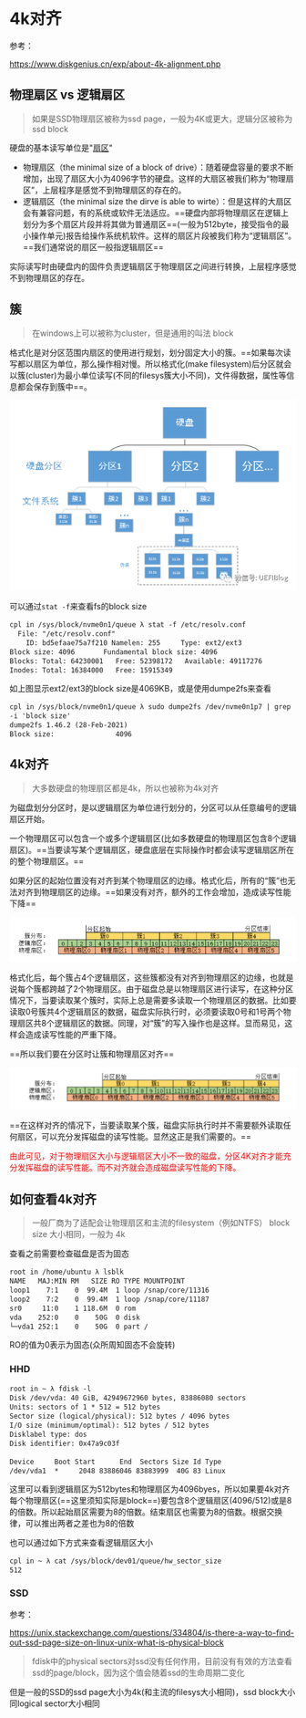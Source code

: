 # 4k对齐

参考：

https://www.diskgenius.cn/exp/about-4k-alignment.php

## 物理扇区 vs 逻辑扇区

> 如果是SSD物理扇区被称为ssd page，一般为4K或更大，逻辑分区被称为ssd block

硬盘的基本读写单位是"[扇区](../../../Hardware/文件系统)"

- 物理扇区（the minimal size of a block of drive）：随着硬盘容量的要求不断增加，出现了扇区大小为4096字节的硬盘。这样的大扇区被我们称为“物理扇区”，上层程序是感觉不到物理扇区的存在的。 	 	
- 逻辑扇区（the minimal size the dirve is able to wirte）：但是这样的大扇区会有兼容问题，有的系统或软件无法适应。==硬盘内部将物理扇区在逻辑上划分为多个扇区片段并将其做为普通扇区==(一般为512byte，接受指令的最小操作单元)报告给操作系统机软件。这样的扇区片段被我们称为“逻辑扇区”。==我们通常说的扇区一般指逻辑扇区==

实际读写时由硬盘内的固件负责逻辑扇区于物理扇区之间进行转换，上层程序感觉不到物理扇区的存在。

## 簇

> 在windows上可以被称为cluster，但是通用的叫法 block

格式化是对分区范围内扇区的使用进行规划，划分固定大小的簇。==如果每次读写都以扇区为单位，那么操作相对慢。所以格式化(make filesystem)后分区就会以簇(cluster)为最小单位读写(不同的filesys簇大小不同)，文件得数据，属性等信息都会保存到簇中==。

![v2-328652ba4b107448ba4703066fa10255_720w](https://github.com/dhay3/image-repo/raw/master/20210601/v2-328652ba4b107448ba4703066fa10255_720w.gujycfn8bs0.png)

可以通过`stat -f`来查看fs的block size

```
cpl in /sys/block/nvme0n1/queue λ stat -f /etc/resolv.conf
  File: "/etc/resolv.conf"
    ID: bd5efaae75a7f210 Namelen: 255     Type: ext2/ext3
Block size: 4096       Fundamental block size: 4096
Blocks: Total: 64230001   Free: 52398172   Available: 49117276
Inodes: Total: 16384000   Free: 15915349
```

如上图显示ext2/ext3的block size是4069KB，或是使用dumpe2fs来查看

```
cpl in /sys/block/nvme0n1/queue λ sudo dumpe2fs /dev/nvme0n1p7 | grep -i 'block size'
dumpe2fs 1.46.2 (28-Feb-2021)
Block size:               4096
```



## 4k对齐

> 大多数硬盘的物理扇区都是4k，所以也被称为4k对齐

为磁盘划分分区时，是以逻辑扇区为单位进行划分的，分区可以从任意编号的逻辑扇区开始。

一个物理扇区可以包含一个或多个逻辑扇区(比如多数硬盘的物理扇区包含8个逻辑扇区)。==当要读写某个逻辑扇区，硬盘底层在实际操作时都会读写逻辑扇区所在的整个物理扇区。==

如果分区的起始位置没有对齐到某个物理扇区的边缘。格式化后，所有的“簇”也无法对齐到物理扇区的边缘。==如果没有对齐，额外的工作会增加，造成读写性能下降==

![Snipaste_2021-03-15_11-13-58](https://github.com/dhay3/image-repo/raw/master/20210601/Snipaste_2021-03-15_11-13-58.3rtn1fq6buq0.png)

格式化后，每个簇占4个逻辑扇区，这些簇都没有对齐到物理扇区的边缘，也就是说每个簇都跨越了2个物理扇区。由于磁盘总是以物理扇区进行读写，在这种分区情况下，当要读取某个簇时，实际上总是需要多读取一个物理扇区的数据。比如要读取0号簇共4个逻辑扇区的数据，磁盘实际执行时，必须要读取0号和1号两个物理扇区共8个逻辑扇区的数据。同理，对“簇”的写入操作也是这样。显而易见，这样会造成读写性能的严重下降。

==所以我们要在分区时让簇和物理扇区对齐==

![2021-07-15_00-07](https://github.com/dhay3/image-repo/raw/master/20210601/2021-07-15_00-07.rpgfgnnyb9c.png)

==在这样对齐的情况下，当要读取某个簇，磁盘实际执行时并不需要额外读取任何扇区，可以充分发挥磁盘的读写性能。显然这正是我们需要的。==

<font color="red">由此可见，对于物理扇区大小与逻辑扇区大小不一致的磁盘，分区4K对齐才能充分发挥磁盘的读写性能。而不对齐就会造成磁盘读写性能的下降。</font>

## 如何查看4k对齐

> 一般厂商为了适配会让物理扇区和主流的filesystem（例如NTFS） block size 大小相同，一般为 4k

查看之前需要检查磁盘是否为固态

```
root in /home/ubuntu λ lsblk
NAME   MAJ:MIN RM   SIZE RO TYPE MOUNTPOINT
loop1    7:1    0  99.4M  1 loop /snap/core/11316
loop2    7:2    0  99.4M  1 loop /snap/core/11187
sr0     11:0    1 118.6M  0 rom  
vda    252:0    0    50G  0 disk 
└─vda1 252:1    0    50G  0 part /
```

RO的值为0表示为固态(众所周知固态不会旋转)

### HHD

```
root in ~ λ fdisk -l
Disk /dev/vda: 40 GiB, 42949672960 bytes, 83886080 sectors
Units: sectors of 1 * 512 = 512 bytes
Sector size (logical/physical): 512 bytes / 4096 bytes
I/O size (minimum/optimal): 512 bytes / 512 bytes
Disklabel type: dos
Disk identifier: 0x47a9c03f

Device     Boot Start      End  Sectors Size Id Type
/dev/vda1  *     2048 83886046 83883999  40G 83 Linux
```

这里可以看到逻辑扇区为512bytes和物理扇区为4096byes，所以如果要4k对齐每个物理扇区(==这里须知实际是block==)要包含8个逻辑扇区(4096/512)或是8的倍数。所以起始扇区需要为8的倍数。结束扇区也需要为8的倍数。根据交换律，可以推出两者之差也为8的倍数

也可以通过如下方式来查看逻辑扇区大小

```
cpl in ~ λ cat /sys/block/dev01/queue/hw_sector_size 
512
```

### SSD

参考：

https://unix.stackexchange.com/questions/334804/is-there-a-way-to-find-out-ssd-page-size-on-linux-unix-what-is-physical-block

> fdisk中的physical sectors对ssd没有任何作用，目前没有有效的方法查看ssd的page/block，因为这个值会随着ssd的生命周期二变化

但是一般的SSD的ssd page大小为4k(和主流的filesys大小相同)，ssd block大小同logical sector大小相同